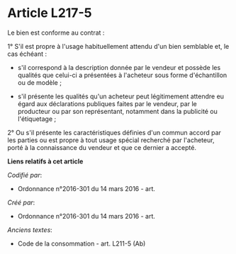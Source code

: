 # Article L217-5

Le bien est conforme au contrat :

1° S'il est propre à l'usage habituellement attendu d'un bien semblable et, le cas échéant :

- s'il correspond à la description donnée par le vendeur et possède les qualités que celui-ci a présentées à l'acheteur sous
forme d'échantillon ou de modèle ;

- s'il présente les qualités qu'un acheteur peut légitimement attendre eu égard aux déclarations publiques faites par le
vendeur, par le producteur ou par son représentant, notamment dans la publicité ou l'étiquetage ;

2° Ou s'il présente les caractéristiques définies d'un commun accord par les parties ou est propre à tout usage spécial
recherché par l'acheteur, porté à la connaissance du vendeur et que ce dernier a accepté.

**Liens relatifs à cet article**

_Codifié par_:

  - Ordonnance n°2016-301 du 14 mars 2016 - art.

_Créé par_:

  - Ordonnance n°2016-301 du 14 mars 2016 - art.

_Anciens textes_:

  - Code de la consommation - art. L211-5 (Ab)
